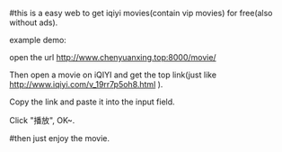#this is a easy web to get iqiyi movies(contain vip movies) for free(also without ads).

example demo:

open the url  http://www.chenyuanxing.top:8000/movie/ 

Then open a movie on iQIYI and get the top link(just like http://www.iqiyi.com/v_19rr7p5oh8.html ).

Copy the link and paste it into the input field.

Click "播放", OK~.

#then just enjoy the movie.

